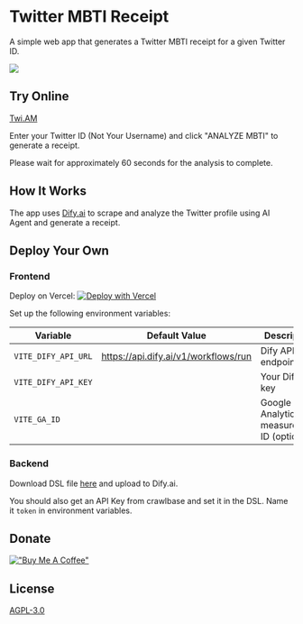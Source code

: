 # Twitter MBTI Receipt

A simple web app that generates a Twitter MBTI receipt for a given Twitter ID.

![](./og-img.png)

## Try Online

[Twi.AM](https://twi.am)

Enter your Twitter ID (Not Your Username) and click "ANALYZE MBTI" to generate a receipt.

Please wait for approximately 60 seconds for the analysis to complete.

## How It Works

The app uses [Dify.ai](https://dify.ai) to scrape and analyze the Twitter profile using AI Agent and generate a receipt.

## Deploy Your Own

### Frontend

Deploy on Vercel:
[![Deploy with Vercel](https://vercel.com/button)](https://vercel.com/new/clone?repository-url=https%3A%2F%2Fgithub.com%2Fstvlynn%2Ftwitter_receipt)

Set up the following environment variables:

|Variable|Default Value|Description|
|-|-|-|
|`VITE_DIFY_API_URL`|https://api.dify.ai/v1/workflows/run|Dify API endpoint|
|`VITE_DIFY_API_KEY`| |Your Dify API key|
|`VITE_GA_ID`| |Google Analytics measurement ID (optional)|

### Backend

Download DSL file [here](./TwitterReceipt.dsl) and upload to Dify.ai.

You should also get an API Key from crawlbase and set it in the DSL. Name it `token` in environment variables.

## Donate

[!["Buy Me A Coffee"](https://www.buymeacoffee.com/assets/img/custom_images/orange_img.png)](https://www.buymeacoffee.com/stvlynn)

## License

[AGPL-3.0](./LICENSE)